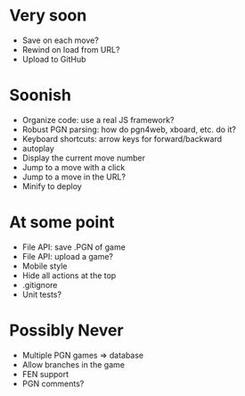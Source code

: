 # Very soon
- Save on each move?
- Rewind on load from URL?
- Upload to GitHub

# Soonish
- Organize code: use a real JS framework?
- Robust PGN parsing: how do pgn4web, xboard, etc. do it?
- Keyboard shortcuts: arrow keys for forward/backward
- autoplay
- Display the current move number
- Jump to a move with a click
- Jump to a move in the URL?
- Minify to deploy

# At some point
- File API: save .PGN of game
- File API: upload a game?
- Mobile style
- Hide all actions at the top
- .gitignore
- Unit tests?

# Possibly Never
- Multiple PGN games => database
- Allow branches in the game
- FEN support
- PGN comments?
